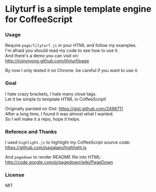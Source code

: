 
# Lilyturf is a simple template engine for CoffeeScript

### Usage

Require `page/lilyturf.js` in your HTML and follow my examples.  
I'm afraid you should read my code to see how to use it.  
And there's a demo you can visit on: http://jiyinyiyong.github.com/lilyturf/page  

By now I only tested it on Chrome. be careful if you want to use it.  

### Goal

I hate crazy brackets, I hate many close tags.  
Let it be simple to template HTML in CoffeeScript!  

Originally parsted on Gist: https://gist.github.com/2498711  
After a long time, I found it was almost what I wanted.  
So I will make it a repo, hope it helps.  

### Referece and Thanks

I used `highlight.js` to highlight my CoffeeScript source code:  
https://github.com/isagalaev/highlight.js

And `pagedown` to render README file into HTML:  
http://code.google.com/p/pagedown/wiki/PageDown

### License

MIT